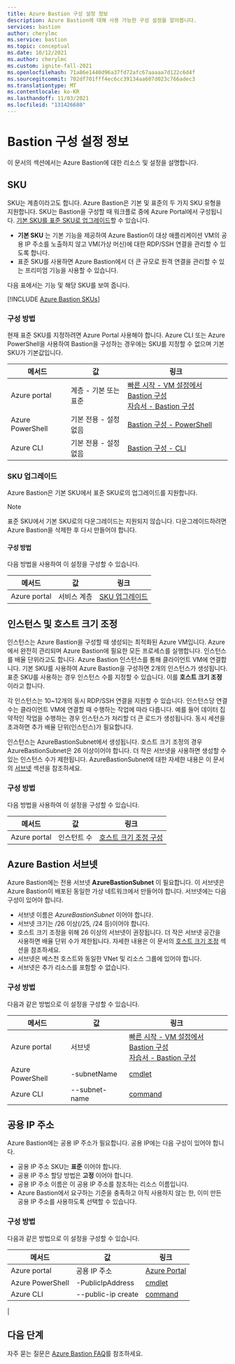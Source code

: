 ```yaml
---
title: Azure Bastion 구성 설정 정보
description: Azure Bastion에 대해 사용 가능한 구성 설정을 알아봅니다.
services: bastion
author: cherylmc
ms.service: bastion
ms.topic: conceptual
ms.date: 10/12/2021
ms.author: cherylmc
ms.custom: ignite-fall-2021
ms.openlocfilehash: 71a86e1440d96a37fd72afc67aaaaa7d122c6d4f
ms.sourcegitcommit: 702df701fff4ec6cc39134aa607d023c766adec3
ms.translationtype: MT
ms.contentlocale: ko-KR
ms.lasthandoff: 11/03/2021
ms.locfileid: "131426680"
---
```

# <a name="about-bastion-configuration-settings"></a>Bastion 구성 설정 정보

이 문서의 섹션에서는 Azure Bastion에 대한 리소스 및 설정을 설명합니다.

## <a name="skus"></a><a name="skus"></a>SKU

SKU는 계층이라고도 합니다. Azure Bastion은 기본 및 표준의 두 가지 SKU 유형을 지원합니다. SKU는 Bastion을 구성할 때 워크플로 중에 Azure Portal에서 구성됩니다. [기본 SKU를 표준 SKU로 업그레이드](#upgradesku)할 수 있습니다.

* **기본 SKU** 는 기본 기능을 제공하여 Azure Bastion이 대상 애플리케이션 VM의 공용 IP 주소를 노출하지 않고 VM(가상 머신)에 대한 RDP/SSH 연결을 관리할 수 있도록 합니다.
* 표준 SKU를 사용하면 Azure Bastion에서 더 큰 규모로 원격 연결을 관리할 수 있는 프리미엄 기능을 사용할 수 있습니다.

다음 표에서는 기능 및 해당 SKU를 보여 줍니다. 

[!INCLUDE [Azure Bastion SKUs](../../includes/bastion-sku.md)]

### <a name="configuration-methods"></a>구성 방법

현재 표준 SKU를 지정하려면 Azure Portal 사용해야 합니다. Azure CLI 또는 Azure PowerShell을 사용하여 Bastion을 구성하는 경우에는 SKU를 지정할 수 없으며 기본 SKU가 기본값입니다.

| 메서드 | 값 | 링크 |
| --- | --- | --- |
| Azure portal | 계층 - 기본 또는 <br>표준 | [빠른 시작 - VM 설정에서 Bastion 구성](quickstart-host-portal.md)<br>[자습서 - Bastion 구성](tutorial-create-host-portal.md) |
| Azure PowerShell | 기본 전용 - 설정 없음 |[Bastion 구성 - PowerShell](bastion-create-host-powershell.md) |
| Azure CLI |  기본 전용 - 설정 없음 | [Bastion 구성 - CLI](create-host-cli.md) |

### <a name="upgrade-a-sku"></a><a name="upgradesku"></a>SKU 업그레이드

Azure Bastion은 기본 SKU에서 표준 SKU로의 업그레이드를 지원합니다.

> [!NOTE]
> 표준 SKU에서 기본 SKU로의 다운그레이드는 지원되지 않습니다. 다운그레이드하려면 Azure Bastion을 삭제한 후 다시 만들어야 합니다.
>

#### <a name="configuration-methods"></a>구성 방법

다음 방법을 사용하여 이 설정을 구성할 수 있습니다.

| 메서드 | 값 | 링크 |
| --- | --- | --- |
| Azure portal |서비스 계층  | [SKU 업그레이드](upgrade-sku.md)|

## <a name="instances-and-host-scaling"></a><a name="instance"></a>인스턴스 및 호스트 크기 조정

인스턴스는 Azure Bastion을 구성할 때 생성되는 최적화된 Azure VM입니다. Azure에서 완전히 관리되며 Azure Bastion에 필요한 모든 프로세스를 실행합니다. 인스턴스를 배율 단위라고도 합니다. Azure Bastion 인스턴스를 통해 클라이언트 VM에 연결합니다. 기본 SKU를 사용하여 Azure Bastion을 구성하면 2개의 인스턴스가 생성됩니다. 표준 SKU를 사용하는 경우 인스턴스 수를 지정할 수 있습니다. 이를 **호스트 크기 조정** 이라고 합니다. 

각 인스턴스는 10~12개의 동시 RDP/SSH 연결을 지원할 수 있습니다. 인스턴스당 연결 수는 클라이언트 VM에 연결할 때 수행하는 작업에 따라 다릅니다. 예를 들어 데이터 집약적인 작업을 수행하는 경우 인스턴스가 처리할 더 큰 로드가 생성됩니다. 동시 세션을 초과하면 추가 배율 단위(인스턴스)가 필요합니다. 

인스턴스는 AzureBastionSubnet에서 생성됩니다. 호스트 크기 조정의 경우 AzureBastionSubnet은 26 이상이어야 합니다. 더 작은 서브넷을 사용하면 생성할 수 있는 인스턴스 수가 제한됩니다. AzureBastionSubnet에 대한 자세한 내용은 이 문서의 [서브넷](#subnet) 섹션을 참조하세요.

### <a name="configuration-methods"></a>구성 방법

다음 방법을 사용하여 이 설정을 구성할 수 있습니다.

| 메서드 | 값 | 링크 |
| --- | --- | --- |
| Azure portal |인스턴트 수  | [호스트 크기 조정 구성](configure-host-scaling.md)|


## <a name="azure-bastion-subnet"></a><a name="subnet"></a>Azure Bastion 서브넷

Azure Bastion에는 전용 서브넷 **AzureBastionSubnet** 이 필요합니다. 이 서브넷은 Azure Bastion이 배포된 동일한 가상 네트워크에서 만들어야 합니다. 서브넷에는 다음 구성이 있어야 합니다.

* 서브넷 이름은 *AzureBastionSubnet* 이어야 합니다.
* 서브넷 크기는 /26 이상(/25, /24 등)이어야 합니다.
* 호스트 크기 조정을 위해 26 이상의 서브넷이 권장됩니다. 더 작은 서브넷 공간을 사용하면 배율 단위 수가 제한됩니다. 자세한 내용은 이 문서의 [호스트 크기 조정](#instance) 섹션을 참조하세요.
* 서브넷은 베스천 호스트와 동일한 VNet 및 리소스 그룹에 있어야 합니다.
* 서브넷은 추가 리소스를 포함할 수 없습니다.

### <a name="configuration-methods"></a>구성 방법

다음과 같은 방법으로 이 설정을 구성할 수 있습니다.

| 메서드 | 값 | 링크 |
| --- | --- |--- |
| Azure portal | 서브넷  |[빠른 시작 - VM 설정에서 Bastion 구성](quickstart-host-portal.md)<br>[자습서 - Bastion 구성](tutorial-create-host-portal.md)|
| Azure PowerShell | -subnetName|[cmdlet](/powershell/module/az.network/new-azbastion#parameters) |
| Azure CLI |  --subnet-name | [command](/cli/azure/network/vnet#az_network_vnet_create) |

## <a name="public-ip-address"></a><a name="public-ip"></a>공용 IP 주소

Azure Bastion에는 공용 IP 주소가 필요합니다. 공용 IP에는 다음 구성이 있어야 합니다.

* 공용 IP 주소 SKU는 **표준** 이어야 합니다.
* 공용 IP 주소 할당 방법은 **고정** 이어야 합니다.
* 공용 IP 주소 이름은 이 공용 IP 주소를 참조하는 리소스 이름입니다.
* Azure Bastion에서 요구하는 기준을 충족하고 아직 사용하지 않는 한, 이미 만든 공용 IP 주소를 사용하도록 선택할 수 있습니다.

### <a name="configuration-methods"></a>구성 방법

다음과 같은 방법으로 이 설정을 구성할 수 있습니다.

| 메서드 | 값 | 링크 |
| --- | --- |--- |
| Azure portal | 공용 IP 주소 |[Azure Portal](https://portal.azure.com)|
| Azure PowerShell | -PublicIpAddress| [cmdlet](/powershell/module/az.network/new-azbastion#parameters)  |
| Azure CLI | --public-ip create |[command](/cli/azure/network/public-ip)
|

## <a name="next-steps"></a>다음 단계

자주 묻는 질문은 [Azure Bastion FAQ](bastion-faq.md)를 참조하세요.
